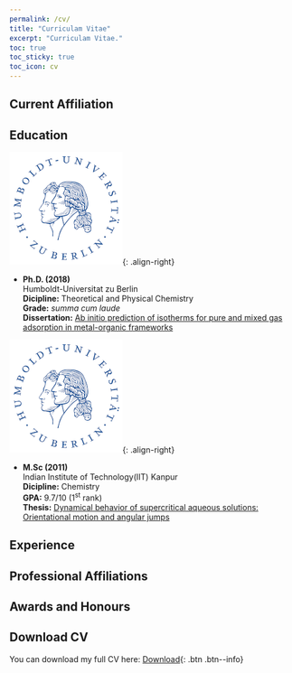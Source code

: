 ```yaml
---
permalink: /cv/
title: "Curriculam Vitae"
excerpt: "Curriculam Vitae."
toc: true
toc_sticky: true
toc_icon: cv
---
```

## Current Affiliation

## Education
![HU-Logo](/assets/images/logos/HU_logo.png){: .align-right}
+ **Ph.D. (2018)**     
  Humboldt-Universitat zu Berlin    
  **Dicipline:** Theoretical and Physical Chemistry    
  **Grade:** *summa cum laude*    
  **Dissertation:** [Ab initio prediction of isotherms for pure and mixed gas adsorption in metal-organic frameworks](http://dx.doi.org/10.13140/RG.2.2.16512.58882)

![HU-Logo](/assets/images/logos/HU_logo.png){: .align-right}
+ **M.Sc (2011)**   
  Indian Institute of Technology(IIT) Kanpur    
  **Dicipline:** Chemistry     
  **GPA:** 9.7/10 (1<sup>st</sup> rank)     
  **Thesis:** [Dynamical behavior of supercritical aqueous solutions: Orientational motion and angular jumps](http://dx.doi.org/10.13140/RG.2.2.10428.10884)

## Experience

## Professional Affiliations

## Awards and Honours

## Download CV

You can download my full CV here:
[Download](/assets/cv.pdf){: .btn .btn--info} 
